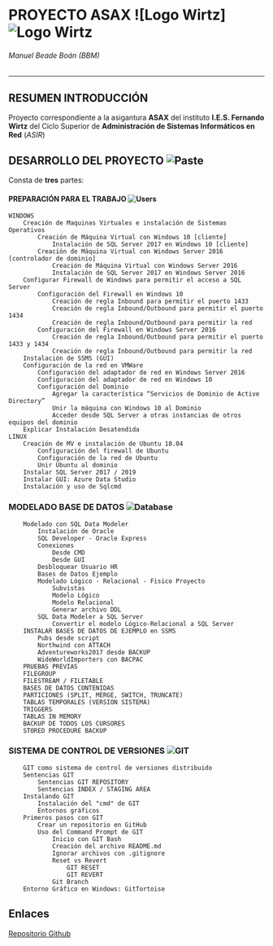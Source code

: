 # PROYECTO ASAX ![Logo Wirtz] ![Logo Wirtz](https://user-images.githubusercontent.com/73242009/111064191-e969c400-84b2-11eb-9c85-dcce71f496f2.png)
###### Manuel Beade Boán (BBM)
---


## RESUMEN INTRODUCCIÓN

Proyecto correspondiente a la asigantura **ASAX** del instituto **I.E.S. Fernando Wirtz** del Ciclo Superior de **Administración de Sistemas Informáticos en Red** (*ASIR*)


## DESARROLLO DEL PROYECTO    ![Paste](https://user-images.githubusercontent.com/73242009/111062006-9db11d80-84a6-11eb-9ce5-163e69f1d68a.png)

Consta de **tres** partes:

#### PREPARACIÓN PARA EL TRABAJO    ![Users](https://user-images.githubusercontent.com/73242009/111062555-ddc5cf80-84a9-11eb-8eeb-5e64075dfb05.png)
~~~
WINDOWS
	Creación de Maquinas Virtuales e instalación de Sistemas Operativos 
		Creación de Máquina Virtual con Windows 10 [cliente]
			Instalación de SQL Server 2017 en Windows 10 [cliente]
		Creación de Máquina Virtual con Windows Server 2016 [controlador de dominio]
			Creación de Máquina Virtual con Windows Server 2016
			Instalación de SQL Server 2017 en Windows Server 2016
	Configurar Firewall de Windows para permitir el acceso a SQL Server 
		Configuración del Firewall en Windows 10
			Creación de regla Inbound para permitir el puerto 1433
			Creación de regla Inbound/Outbound para permitir el puerto 1434
			Creación de regla Inbound/Outbound para permitir la red
		Configuración del Firewall en Windows Server 2016
			Creación de regla Inbound/Outbound para permitir el puerto 1433 y 1434
			Creación de regla Inbound/Outbound para permitir la red
	Instalación de SSMS (GUI)
	Configuración de la red en VMWare
		Configuración del adaptador de red en Windows Server 2016			
		Configuración del adaptador de red en Windows 10
		Configuración del Dominio 
			Agregar la característica “Servicios de Dominio de Active Directory”
			Unir la máquina con Windows 10 al Dominio 
			Acceder desde SQL Server a otras instancias de otros equipos del dominio
	Explicar Instalación Desatendida
LINUX
	Creación de MV e instalación de Ubuntu 18.04
		Configuración del firewall de Ubuntu
		Configuración de la red de Ubuntu
		Unir Ubuntu al dominio
	Instalar SQL Server 2017 / 2019
	Instalar GUI: Azure Data Studio
	Instalación y uso de Sqlcmd
~~~~
### MODELADO BASE DE DATOS    ![Database](https://user-images.githubusercontent.com/73242009/111062509-917a8f80-84a9-11eb-8c91-790cfe026099.png)
~~~~
	Modelado con SQL Data Modeler 
		Instalación de Oracle
		SQL Developer - Oracle Express
		Conexiones
			Desde CMD
			Desde GUI
		Desbloquear Usuario HR
		Bases de Datos Ejemplo
		Modelado Lógico - Relacional - Fisico Proyecto
			Subvistas
			Modelo Lógico
			Modelo Relacional
			Generar archivo DDL
		SQL Data Modeler a SQL Server
			Convertir el modelo Lógico-Relacional a SQL Server
	INSTALAR BASES DE DATOS DE EJEMPLO en SSMS 
		Pubs desde script 
		Northwind con ATTACH
		Adventureworks2017 desde BACKUP
		WideWorldImporters con BACPAC
	PRUEBAS PREVIAS
	FILEGROUP 
	FILESTREAM / FILETABLE
	BASES DE DATOS CONTENIDAS 
	PARTICIONES (SPLIT, MERGE, SWITCH, TRUNCATE) 
	TABLAS TEMPORALES (VERSION SISTEMA) 
	TRIGGERS
	TABLAS IN MEMORY
	BACKUP DE TODOS LOS CURSORES
	STORED PROCEDURE BACKUP
~~~~
### SISTEMA DE CONTROL DE VERSIONES    ![GIT](https://user-images.githubusercontent.com/73242009/111062657-79efd680-84aa-11eb-8742-84f85ebb90cc.png)
~~~~
	GIT como sistema de control de versiones distribuido
	Sentencias GIT
		Sentencias GIT REPOSITORY
		Sentencias INDEX / STAGING AREA
	Instalando GIT
		Instalación del "cmd" de GIT
		Entornos gráficos
	Primeros pasos con GIT
		Crear un repositorio en GitHub
		Uso del Command Prompt de GIT
			Inicio con GIT Bash
			Creación del archivo README.md
			Ignorar archivos con .gitignore
			Reset vs Revert
				GIT RESET
				GIT REVERT
			Git Branch
	Entorno Gráfico en Windows: GitTortoise
~~~~

## Enlaces

[Repositorio Github](https://github.com/BBMASAX/BBMASPACE.git)